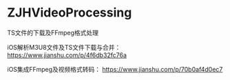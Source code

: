 # ZJHVideoProcessing

TS文件的下载及FFmpeg格式处理

iOS解析M3U8文件及TS文件下载与合并：
https://www.jianshu.com/p/4f6db32fc76a

iOS集成FFmpeg及视频格式转码：
https://www.jianshu.com/p/70b0af4d0ec7
